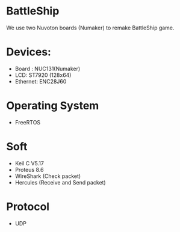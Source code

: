 # BattleShip
We use two Nuvoton boards (Numaker) to remake BattleShip game.

# Devices:
+ Board : NUC131(Numaker)
+ LCD: ST7920 (128x64)
+ Ethernet: ENC28J60

# Operating System
+ FreeRTOS

# Soft
+ Keil C V5.17
+ Proteus 8.6
+ WireShark (Check packet)
+ Hercules (Receive and Send packet)

# Protocol
+ UDP

